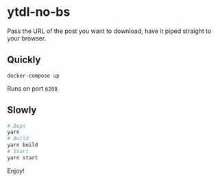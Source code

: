 # ytdl-no-bs
Pass the URL of the post you want to download, have it piped straight to your browser.

## Quickly
```
docker-compose up
```

Runs on port `6208`

## Slowly
```bash
# Deps
yarn
# Build
yarn build
# Start
yarn start
```

Enjoy!
